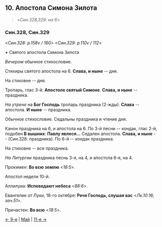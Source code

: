 
## 10. Апостола Симона Зилота

> <*Син.328,329: на 6*>

### Син.328, Син.329

<*Син.328: p.158v / 160*>
<*Син.329: p.110v / 112*>

**+** Святого апостола Симона Зилота 

*Вечером* обычное стихословие. 

Стихиры святого апостола на 6. 
**Слава, и ныне** -- дня.

На стиховне -- дня.

Тропарь, глас 3-й: **Апостоле святый Симоне**. 
**Слава, и ныне** -- праздника. 

*На утрене* на **Бог Господь** тропарь праздника (2-жды). 
**Слава** -- апостола. 
**И ныне** -- праздника. 

Обычное стихословие. 
Седальны праздника и чтение дня.

Канон праздника на 6, и апостола на 6. 
По 3-й песни -- кондак, глас 2-й, подобен **В вышних**: **Павлу явлеся...** 
Седален апостола.
**Слава, и ныне** -- (Син.328: праздника). 
По 6-й -- кондак праздника.

На стиховне -- все праздника. 

*На Литургии* праздника песнь 3-я, на 4, и апостола 6-я, на 4. 

Прокимен: **Во всю землю** <*18:5*>. 

Апостол недели 10-й. 

Аллилуиа: **Исповедают небеса** <*88:6*>. 

Евангелие от Луки, 18-го октября: **Рече Господь, слушая вас** <*Лк.10:16; зач.51*>.

Причастен: **Во всю** <*18:5*>.

[← 9-е](05_09_SAB.ru.md) | [Май](README.md#10-й) | [11-е →](05_11_SAB.ru.md)
